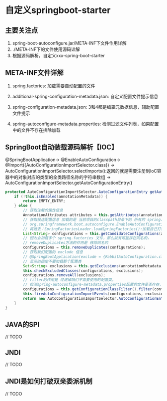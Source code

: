 # 自定义springboot-starter

## 主要关注点
1. spring-boot-autoconfigure.jar/META-INF下文件作用详解
2. ./META-INF下的文件使用源码详解
3. 根据源码解析，自定义xxx-spring-boot-starter

## META-INF文件详解
1. spring.factories: 加载需要自动配置的文件

2. additional-spring-configuration-metadata.json: 自定义配置文件提示信息

3. spring-configuration-metadata.json: 3和4都是编辑元数据信息，辅助配置文件提示

4. spring-autoconfigure-metadata.properties: 检测过滤文件列表，如果配置中的文件不存在排除加载

## SpringBoot自动装载源码解析【IOC】
@SpringBootApplication-> @EnableAutoConfiguration-> @Import({AutoConfigurationImportSelector.class})
-> AutoConfigurationImportSelector.selectImports():返回的就是需要注册到IoC容器中的对象对应的类型的全类路径名称的字符串数组
-> AutoConfigurationImportSelector.getAutoConfigurationEntry()     
```java      
protected AutoConfigurationImportSelector.AutoConfigurationEntry getAutoConfigurationEntry(AnnotationMetadata annotationMetadata) {
    if (!this.isEnabled(annotationMetadata)) {
        return EMPTY_ENTRY;
    } else {
        // 获取注解的属性信息
        AnnotationAttributes attributes = this.getAttributes(annotationMetadata);
        // 获取候选配置信息 加载的是 当前项目的classpath目录下的 所有的 spring.factories 文件中的 key 为
        // org.springframework.boot.autoconfigure.EnableAutoConfiguration 的信息
        // 再进去：SpringFactoriesLoader.loadSpringFactories():加载自己打包的配置文件和原来spring-boot-autoconfigure包的配置文件（spring.factories）
        List<String> configurations = this.getCandidateConfigurations(annotationMetadata, attributes);
        // 因为会加载多个 spring.factories 文件，那么就有可能存在同名的，
        // removeDuplicates方法的作用是 移除同名的
        configurations = this.removeDuplicates(configurations);
        // 获取我们配置的 exclude 信息
        // @SpringBootApplication(exclude = {RabbitAutoConfiguration.class})
        // 显示的指定不要加载那个配置类
        Set<String> exclusions = this.getExclusions(annotationMetadata, attributes);
        this.checkExcludedClasses(configurations, exclusions);
        configurations.removeAll(exclusions);
        // filter的作用是 过滤掉咱们不需要使用的配置类。
        // 检测spring-autoconfigure-metadata.properties配置的文件是否存在，不存在过滤掉
        configurations = this.getConfigurationClassFilter().filter(configurations);
        this.fireAutoConfigurationImportEvents(configurations, exclusions);
        return new AutoConfigurationImportSelector.AutoConfigurationEntry(configurations, exclusions);
    }
}
```
## JAVA的SPI
// TODO

## JNDI
// TODO

## JNDI是如何打破双亲委派机制
// TODO


